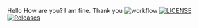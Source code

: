Hello 
How are you?
I am fine.
Thank you
![workflow](https://github.com/40478648/sem1/actions/workflows/main.yml/badge.svg)
[![LICENSE](https://img.shields.io/github/license/sem1/sem.svg?style=flat-square)](https://github.com/<github-username>/sem/blob/master/LICENSE)
[![Releases](https://img.shields.io/github/release/sem1/sem/all.svg?style=flat-square)](https://github.com/<github-username>/sem/releases)